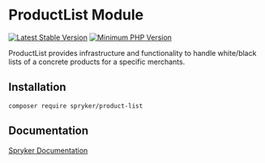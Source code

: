 # ProductList Module
[![Latest Stable Version](https://poser.pugx.org/spryker/product-list/v/stable.svg)](https://packagist.org/packages/spryker/product-list)
[![Minimum PHP Version](https://img.shields.io/badge/php-%3E%3D%208.3-8892BF.svg)](https://php.net/)

ProductList provides infrastructure and functionality to handle white/black lists of a concrete products for a specific merchants.

## Installation

```
composer require spryker/product-list
```

## Documentation

[Spryker Documentation](https://docs.spryker.com)
